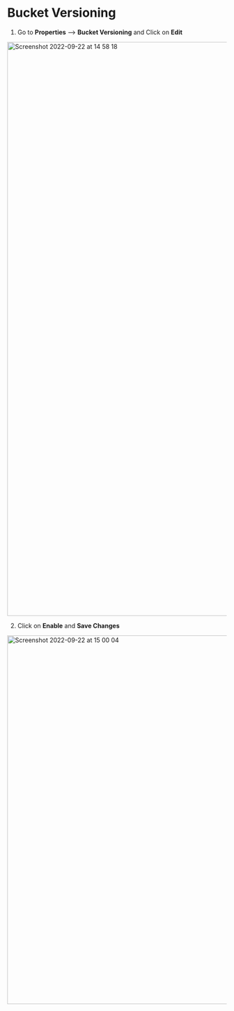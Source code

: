 # Bucket Versioning

1. Go to **Properties** --> **Bucket Versioning** and Click on **Edit**
<img width="1317" alt="Screenshot 2022-09-22 at 14 58 18" src="https://user-images.githubusercontent.com/102330725/191767041-27aea669-0505-465c-9976-786e9317ea9d.png">

2. Click on **Enable** and **Save Changes**
<img width="846" alt="Screenshot 2022-09-22 at 15 00 04" src="https://user-images.githubusercontent.com/102330725/191767483-6605a199-fac2-446d-9c20-c514c67cbc11.png">
